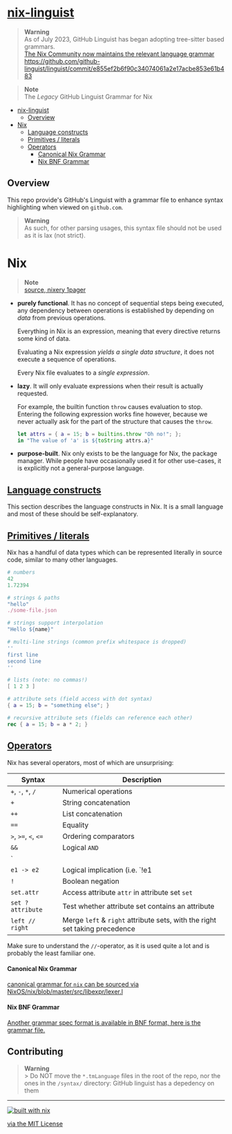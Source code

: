 # [nix-linguist](https://nixos.org/)

> **Warning** <br />
> As of July 2023, GitHub Linguist has began adopting tree-sitter based grammars. <br />
> [The Nix Community now maintains the relevant language grammar](https://github.com/nix-community/tree-sitter-nix) <br />
> https://github.com/github-linguist/linguist/commit/e855ef2b6f90c34074061a2e17acbe853e61b483


> **Note** <br />
> The _Legacy_ GitHub Linguist Grammar for Nix


- [nix-linguist](https://nixos.org/)
  * [Overview](#overview)
- [Nix](#nix)
  * [Language constructs](#language-constructs)
  * [Primitives / literals](#primitives---literals)
  * [Operators](#operators)
      - [Canonical Nix Grammar](#canonical-nix-grammar)
      - [Nix BNF Grammar](#nix-bnf-grammar)
      

## Overview

This repo provide's GitHub's Linguist with a grammar file to enhance syntax highlighting when viewed on `github.com`. 

> **Warning** <br />
> As such, for other parsing usages, this syntax file should not be used as it is lax (not strict).

# Nix

> **Note** <br />
> [source, nixery 1pager](https://nixery.dev/nix-1p.html)

-   **purely functional**. It has no concept of sequential steps being executed, any dependency between operations is established by depending on _data_ from previous operations.
    
    Everything in Nix is an expression, meaning that every directive returns some kind of data.
    
    Evaluating a Nix expression _yields a single data structure_, it does not execute a sequence of operations.
    
    Every Nix file evaluates to a _single expression_.
    
-   **lazy**. It will only evaluate expressions when their result is actually requested.
    
    For example, the builtin function `throw` causes evaluation to stop. Entering the following expression works fine however, because we never actually ask for the part of the structure that causes the `throw`.
    
    ```nix
    let attrs = { a = 15; b = builtins.throw "Oh no!"; };
    in "The value of 'a' is ${toString attrs.a}"
    ```
    
-   **purpose-built**. Nix only exists to be the language for Nix, the package manager. While people have occasionally used it for other use-cases, it is explicitly not a general-purpose language.
    

## [Language constructs](#)

This section describes the language constructs in Nix. It is a small language and most of these should be self-explanatory.

## [Primitives / literals](#)

Nix has a handful of data types which can be represented literally in source code, similar to many other languages.

```nix
# numbers
42
1.72394

# strings & paths
"hello"
./some-file.json

# strings support interpolation
"Hello ${name}"

# multi-line strings (common prefix whitespace is dropped)
''
first line
second line
''

# lists (note: no commas!)
[ 1 2 3 ]

# attribute sets (field access with dot syntax)
{ a = 15; b = "something else"; }

# recursive attribute sets (fields can reference each other)
rec { a = 15; b = a * 2; }
```

## [Operators](#)

Nix has several operators, most of which are unsurprising:

| Syntax | Description |
| --- | --- |
| `+`, `-`, `*`, `/` | Numerical operations |
| `+` | String concatenation |
| `++` | List concatenation |
| `==` | Equality |
| `>`, `>=`, `<`, `<=` | Ordering comparators |
| `&&` | Logical `AND` |
| `||` | Logical `OR` |
| `e1 -> e2` | Logical implication (i.e. `!e1 || e2`) |
| `!` | Boolean negation |
| `set.attr` | Access attribute `attr` in attribute set `set` |
| `set ? attribute` | Test whether attribute set contains an attribute |
| `left // right` | Merge `left` & `right` attribute sets, with the right set taking precedence |

Make sure to understand the `//`\-operator, as it is used quite a lot and is probably the least familiar one.


#### Canonical Nix Grammar
[canonical grammar for `nix` can be sourced via NixOS/nix/blob/master/src/libexpr/lexer.l](https://github.com/NixOS/nix/blob/master/src/libexpr/lexer.l#L27-#L314)

#### Nix BNF Grammar

[Another grammar spec format is available in BNF format, here is the grammar file.](https://github.com/NixOS/nix-idea/blob/4d710f3c2a33f70e0057a35b2bab9917cffbdb57/src/main/lang/Nix.bnf)

## Contributing

>**Warning** <br />>
> Do NOT move the `*.tmLanguage` files in the root of the repo, nor the ones in the `/syntax/` directory: GitHub linguist has a depedency on them


---

[![built with nix](https://builtwithnix.org/badge.svg)](https://builtwithnix.org)

[via the MIT License](LICENSE.txt)
